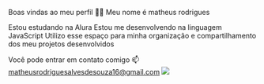 Boas vindas ao meu perfil 💙💙
Meu nome é matheus rodrigues

Estou estudando na Alura
Estou me desenvolvendo na linguagem JavaScript
Utilizo esse espaço para minha organização e compartilhamento dos meu projetos desenvolvidos

Você pode entrar em contato comigo 📫
matheusrodriguesalvesdesouza16@gmail.com                         ![](link)
